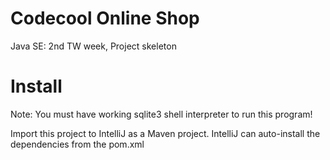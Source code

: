 # Codecool Online Shop

Java SE: 2nd TW week, Project skeleton

# Install

Note: You must have working sqlite3 shell interpreter to run this program! 

Import this project to IntelliJ as a Maven project.
IntelliJ can auto-install the dependencies from the pom.xml
